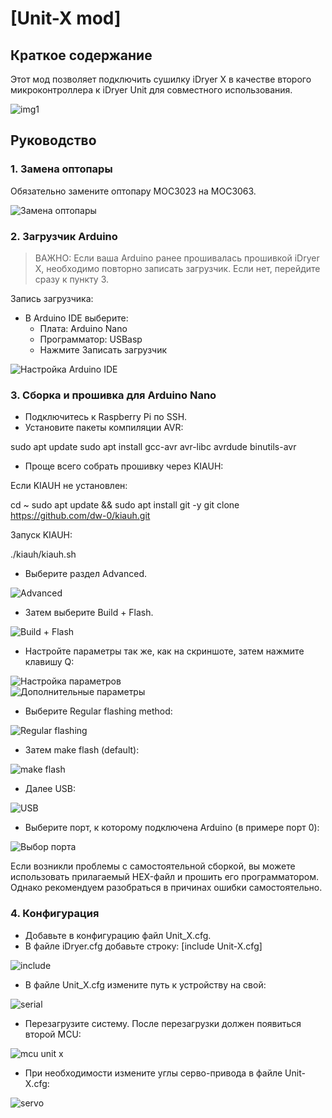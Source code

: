 # [Unit-X mod]

## Краткое содержание

Этот мод позволяет подключить сушилку iDryer X в качестве второго микроконтроллера к iDryer Unit для совместного использования.

![img1](https://github.com/user-attachments/assets/64693cec-fa60-4c0a-a4d9-ead2b9fab13b)

## Руководство

### 1. Замена оптопары

Обязательно замените оптопару MOC3023 на MOC3063.

![Замена оптопары](https://github.com/user-attachments/assets/89123318-d57d-4415-9af9-94d5fb4ae864)

### 2. Загрузчик Arduino

> ВАЖНО: Если ваша Arduino ранее прошивалась прошивкой iDryer X, необходимо повторно записать загрузчик. Если нет, перейдите сразу к пункту 3.

Запись загрузчика:

- В Arduino IDE выберите:
  - Плата: Arduino Nano
  - Программатор: USBasp
  - Нажмите Записать загрузчик

![Настройка Arduino IDE](https://github.com/user-attachments/assets/e9c90d9f-bf44-4221-aa0f-b61343050e36)

### 3. Сборка и прошивка для Arduino Nano

- Подключитесь к Raspberry Pi по SSH.
- Установите пакеты компиляции AVR:

sudo apt update
sudo apt install gcc-avr avr-libc avrdude binutils-avr
- Проще всего собрать прошивку через KIAUH:

Если KIAUH не установлен:

cd ~
sudo apt update && sudo apt install git -y
git clone https://github.com/dw-0/kiauh.git

Запуск KIAUH:

./kiauh/kiauh.sh
- Выберите раздел Advanced.

![Advanced](https://github.com/user-attachments/assets/e8245b6b-e84f-442b-bf40-f4d4e15e1ff3)

- Затем выберите Build + Flash.

![Build + Flash](https://github.com/user-attachments/assets/ae9dd135-2f53-4a5c-817b-507552eb1263)

- Настройте параметры так же, как на скриншоте, затем нажмите клавишу Q:

![Настройка параметров](https://github.com/user-attachments/assets/903672db-571f-43fc-835d-39e836446643)  
![Дополнительные параметры](https://github.com/user-attachments/assets/9e98375c-f021-486a-a3c2-d0a5947e7512)

- Выберите Regular flashing method:

![Regular flashing](https://github.com/user-attachments/assets/baec0df1-4717-4c33-b021-5ca211f4b3cd)

- Затем make flash (default):

![make flash](https://github.com/user-attachments/assets/c82b8f80-8f4a-41b6-a653-78cb296627f9)

- Далее USB:

![USB](https://github.com/user-attachments/assets/3a827992-caa3-4213-a041-945f31fa3cdf)

- Выберите порт, к которому подключена Arduino (в примере порт 0):

![Выбор порта](https://github.com/user-attachments/assets/8ee0638d-4aae-47b7-b25e-2ef95f2a456a)

Если возникли проблемы с самостоятельной сборкой, вы можете использовать прилагаемый HEX-файл и прошить его программатором. Однако рекомендуем разобраться в причинах ошибки самостоятельно.

### 4. Конфигурация

- Добавьте в конфигурацию файл Unit_X.cfg.
- В файле iDryer.cfg добавьте строку:
[include Unit-X.cfg]

![include](https://github.com/user-attachments/assets/6f42c62f-f609-4229-89ec-55c0de3e982c)

- В файле Unit_X.cfg измените путь к устройству на свой:

![serial](https://github.com/user-attachments/assets/9f0be9d8-0076-4924-86c9-9a59576b2bd7)

- Перезагрузите систему. После перезагрузки должен появиться второй MCU:

![mcu unit x](https://github.com/user-attachments/assets/bba52491-418b-401c-9821-fc4e5bd4c68e)

- При необходимости измените углы серво-привода в файле Unit-X.cfg:

![servo](https://github.com/user-attachments/assets/1e48cc00-becc-4687-a405-741d95cfb234)
